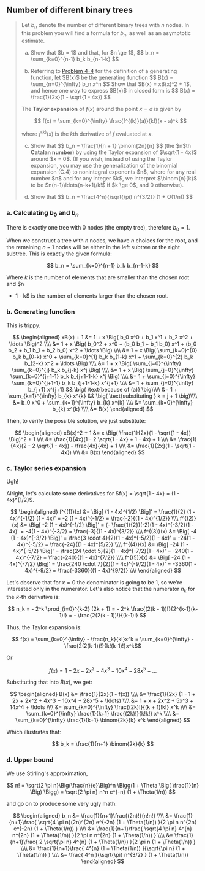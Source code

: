 ## Number of different binary trees

> Let $b_n$ denote the number of different binary trees with $n$ nodes. In this
> problem you will find a formula for $b_n$, as well as an asymptotic estimate.
>
> <ol type="a">
>   <li><p>Show that $b = 1$ and that, for $n \ge 1$,
>   $$ b_n = \sum_{k=0}^{n-1} b_k b_{n-1-k} $$
>   <li><p>Referring to <a href="/04/problems/04.html">Problem 4-4</a> for the
>   definition of a generating function, let $B(x)$ be the generating function
>   $$ B(x) = \sum_{n=0}^{\infty} b_n x^n $$
>   Show that $B(x) = xB(x)^2 + 1$, and hence one way to express $B(x)$ in
>   closed form is
>   $$ B(x) = \frac{1}{2x}(1 - \sqrt{1 - 4x}) $$
> </ol>
>
> The **Taylor expansion** of $f(x)$ around the point $x = a$ is given by
>
> $$ f(x) = \sum_{k=0}^{\infty} \frac{f^{(k)}(a)}{k!}(x - a)^k $$
>
> where $f^{(k)}(x)$ is the $k$th derivative of $f$ evaluated at $x$.
>
> <ol type="a" start="3">
>   <li><p>Show that
>   $$ b_n = \frac{1}{n + 1} \binom{2n}{n} $$
>   (the $n$th <b>Catalan number</b>) by using the Taylor expansion of $\sqrt{1 -
>   4x}$ around $x = 0$. (If you wish, instead of using the Taylor expansion,
>   you may use the generalization of the binomial expansion (C.4) to
>   nonintegral exponents $n$, where for any real number $n$ and for any integer
>   $k$, we interpret $\binom{n}{k}$ to be $n(n-1)\ldots(n-k+1)/k!$ if $k \ge
>   0$, and 0 otherwise).
>   <li><p>Show that
>   $$ b_n = \frac{4^n}{\sqrt{\pi} n^{3/2}} (1 + O(1/n)) $$
> </ol>

### a. Calculating $b_0$ and $b_n$

There is exactly one tree with 0 nodes (the empty tree), therefore $b_0 = 1$.

When we construct a tree with $n$ nodes, we have $n$ choices for the root, and
the remaining $n - 1$ nodes will be either in the left subtree or the right
subtree. This is exactly the given formula:

$$ b_n = \sum_{k=0}^{n-1} b_k b_{n-1-k} $$

Where $k$ is the number of elements that are smaller than the chosen root and $n
- 1 - k$ is the number of elements larger than the chosen root.

### b. Generating function

This is trippy.

$$
    \begin{aligned}
    xB(x) + 1 &= 1 + x \Big( b_0 x^0 + b_1 x^1 + b_2 x^2 + \ldots \Big)^2 \\\\
              &= 1 + x \Big( b_0^2 + x^0 + (b_0 b_1 + b_1 b_0) x^1 + (b_0 b_2 + b_1 b_1 + b_2 b_0) x^2 + \ldots \Big) \\\\
              &= 1 + x \Big( \sum_{k=0}^{0} b_k b_{0-k} x^0 + \sum_{k=0}^{1} b_k b_{1-k} x^1 + \sum_{k=0}^{2} b_k b_{2-k} x^2 + \ldots \Big) \\\\
              &= 1 + x \Big( \sum_{j=0}^{\infty} \sum_{k=0}^{j} b_k b_{j-k} x^j \Big) \\\\
              &= 1 + x \Big( \sum_{j=0}^{\infty} \sum_{k=0}^{j+1-1} b_k b_{j+1-1-k} x^j \Big) \\\\
              &= 1 + \sum_{j=0}^{\infty} \sum_{k=0}^{j+1-1} b_k b_{j+1-1-k} x^{j+1} \\\\
              &= 1 + \sum_{j=0}^{\infty} b_{j+1} x^{j+1} && \big( \text{because of (a)} \big)\\\\
              &= 1 + \sum_{k=1}^{\infty} b_{k} x^{k} && \big( \text{substituting } k = j + 1 \big)\\\\
              &= b_0 x^0 + \sum_{k=1}^{\infty} b_{k} x^{k} \\\\
              &= \sum_{k=0}^{\infty} b_{k} x^{k} \\\\
              &= B(x)
    \end{aligned}
$$

Then, to verify the possible solution, we just substitute:

$$
    \begin{aligned}
    xB(x)^2 + 1 &= x \Big( \frac{1}{2x}(1 - \sqrt{1 - 4x}) \Big)^2 + 1 \\\\
                &= \frac{1}{4x}(1 - 2 \sqrt{1 - 4x} + 1 - 4x) + 1 \\\\
                &= \frac{1}{4x}(2 - 2 \sqrt{1 - 4x}) - \frac{4x}{4x} + 1 \\\\
                &= \frac{1}{2x}(1 - \sqrt{1 - 4x}) \\\\
                &= B(x)
    \end{aligned}
$$

### c. Taylor series expansion

Ugh!

Alright, let's calculate some derivatives for $f(x) = \sqrt{1 - 4x} = (1 -
4x)^{1/2}$.

$$
    \begin{aligned}
    f^{(1)}(x) &= \Big[ (1 - 4x)^{1/2} \Big]' = \frac{1}{2} (1 - 4x)^{-1/2} (1 - 4x)' = -2 (1 - 4x)^{-1/2} = \frac{-2}{(1 - 4x)^{1/2}} \\\\
    f^{(2)}(x) &= \Big[ -2 (1 - 4x)^{-1/2} \Big]' = (- \frac{1}{2})(-2)(1 - 4x)^{-3/2}(1 - 4x)' = -4(1 - 4x)^{-3/2} = \frac{-3}{(1 - 4x)^{3/2}} \\\\
    f^{(3)}(x) &= \Big[ -4 (1 - 4x)^{-3/2} \Big]' = \frac{3 \cdot 4}{2}(1 - 4x)^{-5/2}(1 - 4x)' = -24(1 - 4x)^{-5/2} = \frac{-24}{(1 - 4x)^{5/2}} \\\\
    f^{(4)}(x) &= \Big[ -24 (1 - 4x)^{-5/2} \Big]' = \frac{24 \cdot 5}{2}(1 - 4x)^{-7/2}(1 - 4x)' = -240(1 - 4x)^{-7/2} = \frac{-240}{(1 - 4x)^{7/2}} \\\\
    f^{(5)}(x) &= \Big[ -24 (1 - 4x)^{-7/2} \Big]' = \frac{240 \cdot 7}{2}(1 - 4x)^{-9/2}(1 - 4x)' = -3360(1 - 4x)^{-9/2} = \frac{-3360}{(1 - 4x)^{9/2}} \\\\
    \end{aligned}
$$

Let's observe that for $x = 0$ the denominator is going to be $1$, so we're
interested only in the numerator. Let's also notice that the numerator $n_k$ for
the $k$-th derivative is:

$$ n_k = - 2^k \prod_{i=0}^{k-2} (2k + 1) = - 2^k \frac{(2(k - 1))!}{2^{k-1}(k-1)!} = - \frac{2(2(k - 1))!}{(k-1)!} $$

Thus, the Taylor expansion is:

$$ f(x) = \sum_{k=0}^{\infty} - \frac{n_k}{k!}x^k = \sum_{k=0}^{\infty} - \frac{2(2(k-1))!}{k!(k-1)!}x^k$$

Or

$$ f(x) = 1 - 2x - 2x^2 - 4x^3 - 10x^4 - 28x^5 - \ldots $$

Substituting that into $B(x)$, we get:

$$
    \begin{aligned}
    B(x) &= \frac{1}{2x}(1 - f(x)) \\\\
         &= \frac{1}{2x} (1 - 1 + 2x + 2x^2 + 4x^3 + 10x^4 + 28x^5 + \ldots) \\\\
         &= 1 + x + 2x^2 + 5x^3 + 14x^4 + \ldots \\\\
         &= \sum_{k=0}^{\infty} \frac{(2k)!}{(k + 1)!k!} x^k \\\\
         &= \sum_{k=0}^{\infty} \frac{1}{k+1} \frac{(2k)!}{k!k!} x^k \\\\
         &= \sum_{k=0}^{\infty} \frac{1}{k+1} \binom{2k}{k} x^k
    \end{aligned}
$$

Which illustrates that:

$$ b_k = \frac{1}{n+1} \binom{2k}{k} $$

### d. Upper bound

We use Stirling's approximation,

$$ n! = \sqrt{2 \pi n}\Big(\frac{n}{e}\Big)^n \Bigg(1 + \Theta \Big( \frac{1}{n} \Big) \Bigg) = \sqrt{2 \pi n} n^n e^{-n} (1 + \Theta(1/n)) $$

and go on to produce some very ugly math:

$$
    \begin{aligned}
    b_n &= \frac{1}{n+1}\frac{(2n)!}{n!n!} \\\\
        &= \frac{1}{n+1}\frac{ \sqrt{4 \pi n}(2n)^{2n} e^{-2n} (1 + \Theta(1/n)) }{2 \pi n n^{2n} e^{-2n} (1 + \Theta(1/n)) } \\\\
        &= \frac{1}{n+1}\frac{ \sqrt{4 \pi n} 4^{n} n^{2n} (1 + \Theta(1/n)) }{2 \pi n n^{2n} (1 + \Theta(1/n)) } \\\\
        &= \frac{1}{n+1}\frac{ 2 \sqrt{\pi n} 4^{n}  (1 + \Theta(1/n)) }{2 \pi n (1 + \Theta(1/n)) } \\\\
        &= \frac{1}{n+1}\frac{ 4^{n} (1 + \Theta(1/n)) }{\sqrt{\pi n} (1 + \Theta(1/n)) } \\\\
        &= \frac{ 4^n }{\sqrt{\pi} n^{3/2} } (1 + \Theta(1/n))
    \end{aligned}
$$
